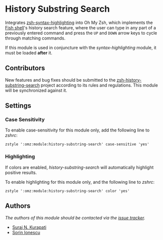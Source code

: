 History Substring Search
========================

Integrates [zsh-syntax-highlighting][1] into Oh My Zsh, which implements the
[Fish shell][2]'s history search feature, where the user can type in any part
of a previously entered command and press the `UP` and `DOWN` arrow keys to
cycle through matching commands.

If this module is used in conjuncture with the *syntax-highlighting* module, it
must be loaded **after** it.

Contributors
------------

New features and bug fixes should be submitted to the
[zsh-history-substring-search][1] project according to its rules and
regulations. This module will be synchronized against it.

Settings
--------

### Case Sensitivity

To enable case-sensitivity for this module only, add the following line to
*zshrc*:

    zstyle ':omz:module:history-substring-search' case-sensitive 'yes'

### Highlighting

If colors are enabled, *history-substring-search* will automatically highlight
positive results.

To enable highlighting for this module only, and the following line to *zshrc*:

    zstyle ':omz:module:history-substring-search' color 'yes'

Authors
-------

*The authors of this module should be contacted via the [issue tracker][3].*

  - [Suraj N. Kurapati](https://github.com/sunaku)
  - [Sorin Ionescu](https://github.com/sorin-ionescu)

[1]: https://github.com/zsh-users/zsh-history-substring-search
[2]: http://fishshell.com
[3]: https://github.com/sorin-ionescu/oh-my-zsh/issues

